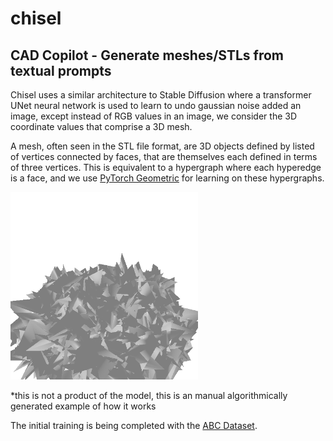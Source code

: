 # chisel

## CAD Copilot - Generate meshes/STLs from textual prompts

Chisel uses a similar architecture to Stable Diffusion where a transformer UNet neural network is used to learn to undo gaussian noise added an image, except instead of RGB values in an image, we consider the 3D coordinate values that comprise a 3D mesh.

A mesh, often seen in the STL file format, are 3D objects defined by listed of vertices connected by faces, that are themselves each defined in terms of three vertices. This is equivalent to a hypergraph where each hyperedge is a face, and we use [PyTorch Geometric](https://github.com/pyg-team/pytorch_geometric) for learning on these hypergraphs.

<img src="https://raw.githubusercontent.com/spencerhhubert/chisel/main/assets/undo_noise.gif" width=300 alt="Undoing the noise on a 3D mesh">

*this is not a product of the model, this is an manual algorithmically generated example of how it works

The initial training is being completed with the [ABC Dataset](https://deep-geometry.github.io/abc-dataset/).